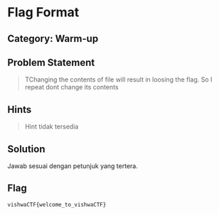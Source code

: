 # Flag Format
## Category: Warm-up
## Problem Statement
> TChanging the contents of file will result in loosing the flag. So I repeat dont change its contents
## Hints
> Hint tidak tersedia
## Solution
Jawab sesuai dengan petunjuk yang tertera.
## Flag
`vishwaCTF{welcome_to_vishwaCTF}`